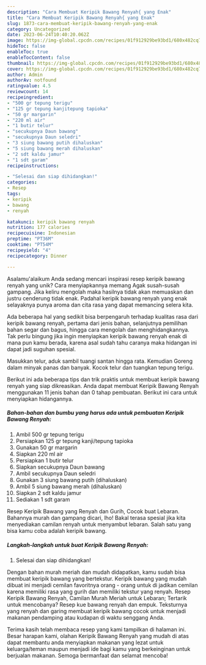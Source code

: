 ```yaml
---
description: "Cara Membuat Keripik Bawang Renyah{ yang Enak"
title: "Cara Membuat Keripik Bawang Renyah{ yang Enak"
slug: 1873-cara-membuat-keripik-bawang-renyah-yang-enak
category: Uncategorized
date: 2023-06-24T10:40:20.062Z
image: https://img-global.cpcdn.com/recipes/01f912929be93bd1/680x482cq70/keripik-bawang-renyah-foto-resep-utama.jpg
hideToc: false
enableToc: true
enableTocContent: false
thumbnail: https://img-global.cpcdn.com/recipes/01f912929be93bd1/680x482cq70/keripik-bawang-renyah-foto-resep-utama.jpg
cover: https://img-global.cpcdn.com/recipes/01f912929be93bd1/680x482cq70/keripik-bawang-renyah-foto-resep-utama.jpg
author: Admin
authorAv: notfound
ratingvalue: 4.5
reviewcount: 14
recipeingredient:
- "500 gr tepung terigu"
- "125 gr tepung kanjitepung tapioka"
- "50 gr margarin"
- "220 ml air"
- "1 butir telur"
- "secukupnya Daun bawang"
- "secukupnya Daun seledri"
- "3 siung bawang putih dihaluskan"
- "5 siung bawang merah dihaluskan"
- "2 sdt kaldu jamur"
- "1 sdt garam"
recipeinstructions:

- "Selesai dan siap dihidangkan!"
categories:
- Resep
tags:
- keripik
- bawang
- renyah

katakunci: keripik bawang renyah 
nutrition: 177 calories
recipecuisine: Indonesian
preptime: "PT36M"
cooktime: "PT54M"
recipeyield: "4"
recipecategory: Dinner

---
```



Asalamu'alaikum Anda sedang mencari inspirasi resep keripik bawang renyah yang unik? Cara menyiapkannya memang Agak susah-susah gampang. Jika keliru mengolah maka hasilnya tidak akan memuaskan dan justru cenderung tidak enak. Padahal keripik bawang renyah yang enak selayaknya punya aroma dan cita rasa yang dapat memancing selera kita.


Ada beberapa hal yang sedikit bisa berpengaruh terhadap kualitas rasa dari keripik bawang renyah, pertama dari jenis bahan, selanjutnya pemilihan bahan segar dan bagus, hingga cara mengolah dan menghidangkannya. Tak perlu bingung jika ingin menyiapkan keripik bawang renyah enak di mana pun kamu berada, karena asal sudah tahu caranya maka hidangan ini dapat jadi suguhan spesial.

Masukkan telur, aduk sambil tuangi santan hingga rata. Kemudian Goreng dalam minyak panas dan banyak. Kocok telur dan tuangkan tepung terigu.


Berikut ini ada beberapa tips dan trik praktis untuk membuat keripik bawang renyah yang siap dikreasikan. Anda dapat membuat Keripik Bawang Renyah menggunakan 11 jenis bahan dan 0 tahap pembuatan. Berikut ini cara untuk menyiapkan hidangannya.

<!--inarticleads1-->

##### Bahan-bahan dan bumbu yang harus ada untuk pembuatan Keripik Bawang Renyah:

1. Ambil 500 gr tepung terigu
1. Persiapkan 125 gr tepung kanji/tepung tapioka
1. Gunakan 50 gr margarin
1. Siapkan 220 ml air
1. Persiapkan 1 butir telur
1. Siapkan secukupnya Daun bawang
1. Ambil secukupnya Daun seledri
1. Gunakan 3 siung bawang putih (dihaluskan)
1. Ambil 5 siung bawang merah (dihaluskan)
1. Siapkan 2 sdt kaldu jamur
1. Sediakan 1 sdt garam


Resep Keripik Bawang yang Renyah dan Gurih, Cocok buat Lebaran. Bahannya murah dan gampang dicari, lho! Bakal terasa spesial jika kita menyediakan camilan renyah untuk menyambut lebaran. Salah satu yang bisa kamu coba adalah keripik bawang. 

<!--inarticleads2-->

##### Langkah-langkah untuk buat Keripik Bawang Renyah:


1. Selesai dan siap dihidangkan!

Dengan bahan murah meriah dan mudah didapatkan, kamu sudah bisa membuat keripik bawang yang bertekstur. Keripik bawang yang mudah dibuat ini menjadi cemilan favoritnya orang - orang untuk di jadikan cemilan karena memiliki rasa yang gurih dan memiliki tekstur yang renyah. Resep Keripik Bawang Renyah, Camilan Murah Meriah untuk Lebaran; Tertarik untuk mencobanya? Resep kue bawang renyah dan empuk. Teksturnya yang renyah dan garing membuat keripik bawang cocok untuk menjadi makanan pendamping atau kudapan di waktu senggang Anda. 

Terima kasih telah membaca resep yang kami tampilkan di halaman ini. Besar harapan kami, olahan Keripik Bawang Renyah yang mudah di atas dapat membantu anda menyiapkan makanan yang lezat untuk keluarga/teman maupun menjadi ide bagi kamu yang berkeinginan untuk berjualan makanan. Semoga bermanfaat dan selamat mencoba!
